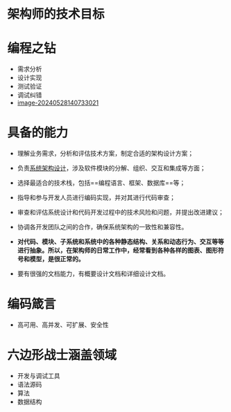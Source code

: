 # 架构师的技术目标

# 编程之钻

- 需求分析
- 设计实现
- 测试验证
- 调试纠错
- [image-20240528140733021](C:\Users\CARRYCHOU\AppData\Roaming\Typora\typora-user-images\image-20240528140733021.png)

# 具备的能力

-  理解业务需求，分析和评估技术方案，制定合适的架构设计方案；
-  负责[系统架构设计](https://www.zhihu.com/search?q=系统架构设计&search_source=Entity&hybrid_search_source=Entity&hybrid_search_extra={"sourceType"%3A"answer"%2C"sourceId"%3A3420915922})，涉及软件模块的分解、组织、交互和集成等方面；
- 选择最适合的技术栈，包括==编程语言、框架、数据库==等；
- 指导和参与开发人员进行编码实现，并对其进行代码审查；
-  审查和评估系统设计和代码开发过程中的技术风险和问题，并提出改进建议；
-  协调各开发团队之间的合作，确保系统架构的一致性和兼容性。
- **对代码、模块、子系统和系统中的各种静态结构、关系和动态行为、交互等等进行抽象。所以，在架构师的日常工作中，经常看到各种各样的图表、图形符号和模型，是很正常的。**

- 要有很强的文档能力，有概要设计文档和详细设计文档。

# 编码箴言

- 高可用、高并发、可扩展、安全性

# 六边形战士涵盖领域

- 开发与调试工具
- 语法源码
- 算法
- 数据结构
